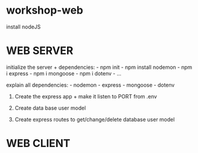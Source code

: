 # workshop-web

install nodeJS

# WEB SERVER

initialize the server + dependencies:
    - npm init
    - npm install nodemon
    - npm i express
    - npm i mongoose
    - npm i dotenv
    - ...

explain all dependencies:
    - nodemon
    - express
    - mongoose
    - dotenv

1) Create the express app + make it listen to PORT from .env

2) Create data base user model

3) Create express routes to get/change/delete database user model

# WEB CLIENT